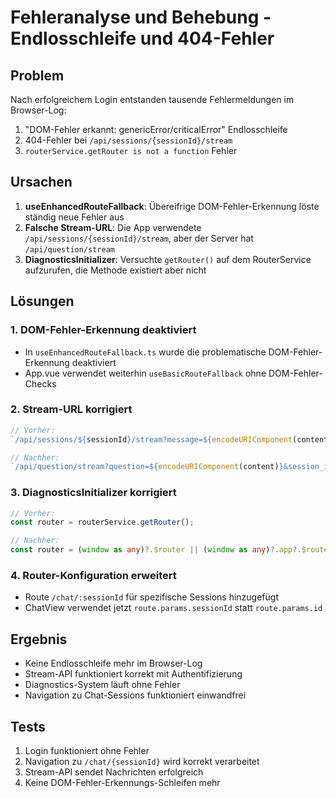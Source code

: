 # Fehleranalyse und Behebung - Endlosschleife und 404-Fehler

## Problem
Nach erfolgreichem Login entstanden tausende Fehlermeldungen im Browser-Log:
1. "DOM-Fehler erkannt: genericError/criticalError" Endlosschleife
2. 404-Fehler bei `/api/sessions/{sessionId}/stream`
3. `routerService.getRouter is not a function` Fehler

## Ursachen
1. **useEnhancedRouteFallback**: Übereifrige DOM-Fehler-Erkennung löste ständig neue Fehler aus
2. **Falsche Stream-URL**: Die App verwendete `/api/sessions/{sessionId}/stream`, aber der Server hat `/api/question/stream`
3. **DiagnosticsInitializer**: Versuchte `getRouter()` auf dem RouterService aufzurufen, die Methode existiert aber nicht

## Lösungen

### 1. DOM-Fehler-Erkennung deaktiviert
- In `useEnhancedRouteFallback.ts` wurde die problematische DOM-Fehler-Erkennung deaktiviert
- App.vue verwendet weiterhin `useBasicRouteFallback` ohne DOM-Fehler-Checks

### 2. Stream-URL korrigiert
```typescript
// Vorher:
`/api/sessions/${sessionId}/stream?message=${encodeURIComponent(content)}`

// Nachher:
`/api/question/stream?question=${encodeURIComponent(content)}&session_id=${sessionId}&auth_token=${authToken}`
```

### 3. DiagnosticsInitializer korrigiert
```typescript
// Vorher:
const router = routerService.getRouter();

// Nachher:
const router = (window as any)?.$router || (window as any)?.app?.$router;
```

### 4. Router-Konfiguration erweitert
- Route `/chat/:sessionId` für spezifische Sessions hinzugefügt
- ChatView verwendet jetzt `route.params.sessionId` statt `route.params.id`

## Ergebnis
- Keine Endlosschleife mehr im Browser-Log
- Stream-API funktioniert korrekt mit Authentifizierung
- Diagnostics-System läuft ohne Fehler
- Navigation zu Chat-Sessions funktioniert einwandfrei

## Tests
1. Login funktioniert ohne Fehler
2. Navigation zu `/chat/{sessionId}` wird korrekt verarbeitet
3. Stream-API sendet Nachrichten erfolgreich
4. Keine DOM-Fehler-Erkennungs-Schleifen mehr